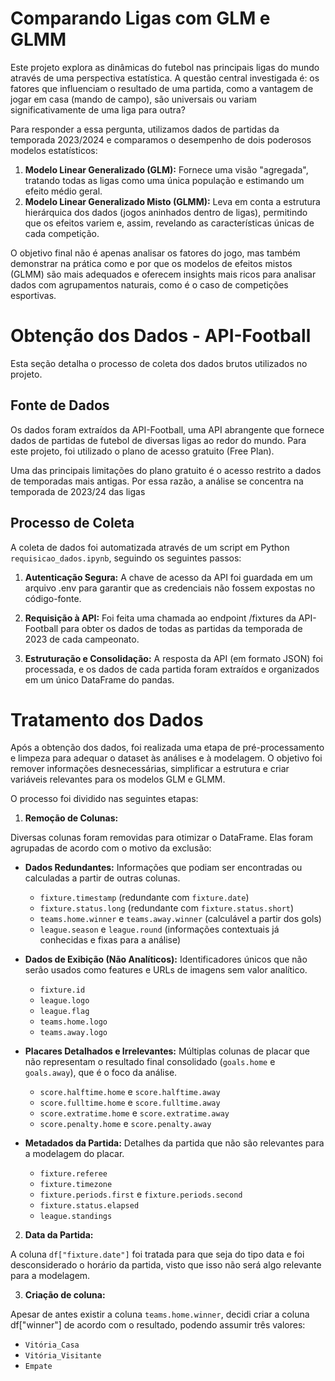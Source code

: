 # Comparando Ligas com GLM e GLMM

Este projeto explora as dinâmicas do futebol nas principais ligas do mundo através de uma perspectiva estatística. A questão central investigada é: os fatores que influenciam o resultado de uma partida, como a vantagem de jogar em casa (mando de campo), são universais ou variam significativamente de uma liga para outra?

Para responder a essa pergunta, utilizamos dados de partidas da temporada 2023/2024 e comparamos o desempenho de dois poderosos modelos estatísticos:

1.  **Modelo Linear Generalizado (GLM):** Fornece uma visão "agregada", tratando todas as ligas como uma única população e estimando um efeito médio geral.
2.  **Modelo Linear Generalizado Misto (GLMM):** Leva em conta a estrutura hierárquica dos dados (jogos aninhados dentro de ligas), permitindo que os efeitos variem e, assim, revelando as características únicas de cada competição.

O objetivo final não é apenas analisar os fatores do jogo, mas também demonstrar na prática como e por que os modelos de efeitos mistos (GLMM) são mais adequados e oferecem insights mais ricos para analisar dados com agrupamentos naturais, como é o caso de competições esportivas.

# Obtenção dos Dados - API-Football

Esta seção detalha o processo de coleta dos dados brutos utilizados no projeto.

## Fonte de Dados

Os dados foram extraídos da API-Football, uma API abrangente que fornece dados de partidas de futebol de diversas ligas ao redor do mundo. Para este projeto, foi utilizado o plano de acesso gratuito (Free Plan).

Uma das principais limitações do plano gratuito é o acesso restrito a dados de temporadas mais antigas. Por essa razão, a análise se concentra na temporada de 2023/24 das ligas

## Processo de Coleta

A coleta de dados foi automatizada através de um script em Python `requisicao_dados.ipynb`, seguindo os seguintes passos:

1.  **Autenticação Segura:** A chave de acesso da API foi guardada em um arquivo .env para garantir que as credenciais não fossem expostas no código-fonte.

2.  **Requisição à API:** Foi feita uma chamada ao endpoint /fixtures da API-Football para obter os dados de todas as partidas da temporada de 2023 de cada campeonato.

3.  **Estruturação e Consolidação:** A resposta da API (em formato JSON) foi processada, e os dados de cada partida foram extraídos e organizados em um único DataFrame do pandas.

# Tratamento dos Dados

Após a obtenção dos dados, foi realizada uma etapa de pré-processamento e limpeza para adequar o dataset às análises e à modelagem. O objetivo foi remover informações desnecessárias, simplificar a estrutura e criar variáveis relevantes para os modelos GLM e GLMM.

O processo foi dividido nas seguintes etapas:

1. **Remoção de Colunas:**

Diversas colunas foram removidas para otimizar o DataFrame. Elas foram agrupadas de acordo com o motivo da exclusão:

- **Dados Redundantes:** Informações que podiam ser encontradas ou calculadas a partir de outras colunas.
    - `fixture.timestamp` (redundante com `fixture.date`)
    - `fixture.status.long` (redundante com `fixture.status.short`)
    - `teams.home.winner` e `teams.away.winner` (calculável a partir dos gols)
    - `league.season` e `league.round` (informações contextuais já conhecidas e fixas para a análise)

- **Dados de Exibição (Não Analíticos):** Identificadores únicos que não serão usados como features e URLs de imagens sem valor analítico.
    - `fixture.id`
    - `league.logo`
    - `league.flag`
    - `teams.home.logo`
    - `teams.away.logo`

- **Placares Detalhados e Irrelevantes:** Múltiplas colunas de placar que não representam o resultado final consolidado (`goals.home` e `goals.away`), que é o foco da análise.
    - `score.halftime.home` e `score.halftime.away`
    - `score.fulltime.home` e `score.fulltime.away`
    - `score.extratime.home` e `score.extratime.away`
    - `score.penalty.home` e `score.penalty.away`

- **Metadados da Partida:** Detalhes da partida que não são relevantes para a modelagem do placar.
    - `fixture.referee`
    - `fixture.timezone`
    - `fixture.periods.first` e `fixture.periods.second`
    - `fixture.status.elapsed`
    - `league.standings`

2. **Data da Partida:**

A coluna `df["fixture.date"]` foi tratada para que seja do tipo data e foi desconsiderado o horário da partida, visto que isso não será algo relevante para a modelagem.

3. **Criação de coluna:**

Apesar de antes existir a coluna `teams.home.winner`, decidi criar a coluna df["winner"] de acordo com o resultado, podendo assumir três valores:
- `Vitória_Casa`
- `Vitória_Visitante`
- `Empate`